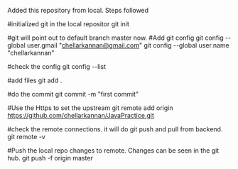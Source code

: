 Added this repository from local. Steps followed

#initialized git in the local repositor
git init

#git will point out to default branch master now. 
#Add git config
git config --global user.gmail "chellarkannan@gmail.com"
git config --global user.name "chellarkannan"

#check the config
git config --list

#add files
git add .

#do the commit
git commit -m "first commit"

#Use the Https to set the upstream
git remote add origin https://github.com/chellarkannan/JavaPractice.git

#check the remote connections. it will do git push and pull from backend.
git remote -v

#Push the local repo changes to remote. Changes can be seen in the git hub.
git push -f origin master
